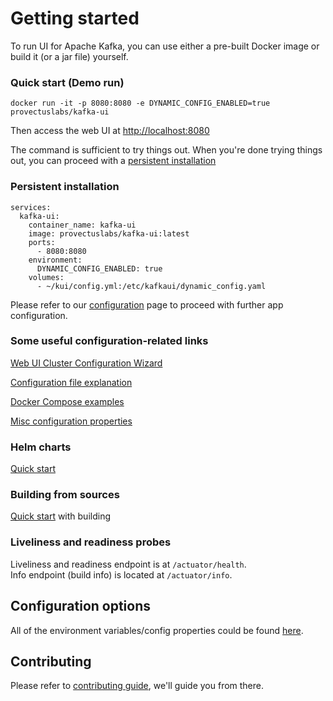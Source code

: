 # Getting started

To run UI for Apache Kafka, you can use either a pre-built Docker image or build it (or a jar file) yourself.

### Quick start (Demo run)

```
docker run -it -p 8080:8080 -e DYNAMIC_CONFIG_ENABLED=true provectuslabs/kafka-ui
```

Then access the web UI at [http://localhost:8080](http://localhost:8080)

The command is sufficient to try things out. When you're done trying things out, you can proceed with a [persistent installation](https://docs.kafka-ui.provectus.io/configuration/quick-start#persistent-start)

### Persistent installation

```
services:
  kafka-ui:
    container_name: kafka-ui
    image: provectuslabs/kafka-ui:latest
    ports:
      - 8080:8080
    environment:
      DYNAMIC_CONFIG_ENABLED: true
    volumes:
      - ~/kui/config.yml:/etc/kafkaui/dynamic_config.yaml
```

Please refer to our [configuration](https://docs.kafka-ui.provectus.io/configuration/quick-start) page to proceed with further app configuration.

### Some useful configuration-related links

[Web UI Cluster Configuration Wizard](https://docs.kafka-ui.provectus.io/configuration/configuration-wizard)

[Configuration file explanation](https://docs.kafka-ui.provectus.io/configuration/configuration-file)

[Docker Compose examples](https://docs.kafka-ui.provectus.io/configuration/compose-examples)

[Misc configuration properties](https://docs.kafka-ui.provectus.io/configuration/misc-configuration-properties)

### Helm charts

[Quick start](https://docs.kafka-ui.provectus.io/configuration/helm-charts/quick-start)

### Building from sources

[Quick start](https://docs.kafka-ui.provectus.io/development/building/prerequisites) with building

### Liveliness and readiness probes

Liveliness and readiness endpoint is at `/actuator/health`.\
Info endpoint (build info) is located at `/actuator/info`.

## Configuration options

All of the environment variables/config properties could be found [here](https://docs.kafka-ui.provectus.io/configuration/misc-configuration-properties).

## Contributing

Please refer to [contributing guide](https://docs.kafka-ui.provectus.io/development/contributing), we'll guide you from there.
